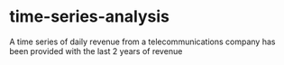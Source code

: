 # time-series-analysis
A time series of daily revenue from a telecommunications company has been provided with the last 2 years of revenue
